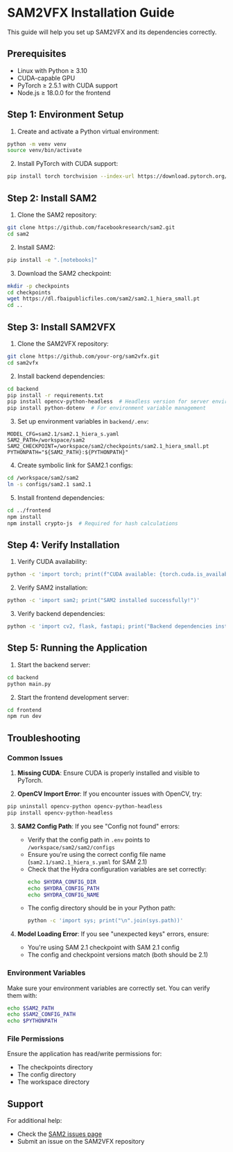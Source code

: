 # SAM2VFX Installation Guide

This guide will help you set up SAM2VFX and its dependencies correctly.

## Prerequisites

- Linux with Python ≥ 3.10
- CUDA-capable GPU
- PyTorch ≥ 2.5.1 with CUDA support
- Node.js ≥ 18.0.0 for the frontend

## Step 1: Environment Setup

1. Create and activate a Python virtual environment:
```bash
python -m venv venv
source venv/bin/activate
```

2. Install PyTorch with CUDA support:
```bash
pip install torch torchvision --index-url https://download.pytorch.org/whl/cu121
```

## Step 2: Install SAM2

1. Clone the SAM2 repository:
```bash
git clone https://github.com/facebookresearch/sam2.git
cd sam2
```

2. Install SAM2:
```bash
pip install -e ".[notebooks]"
```

3. Download the SAM2 checkpoint:
```bash
mkdir -p checkpoints
cd checkpoints
wget https://dl.fbaipublicfiles.com/sam2/sam2.1_hiera_small.pt
cd ..
```

## Step 3: Install SAM2VFX

1. Clone the SAM2VFX repository:
```bash
git clone https://github.com/your-org/sam2vfx.git
cd sam2vfx
```

2. Install backend dependencies:
```bash
cd backend
pip install -r requirements.txt
pip install opencv-python-headless  # Headless version for server environments
pip install python-dotenv  # For environment variable management
```

3. Set up environment variables in `backend/.env`:
```plaintext
MODEL_CFG=sam2.1/sam2.1_hiera_s.yaml
SAM2_PATH=/workspace/sam2
SAM2_CHECKPOINT=/workspace/sam2/checkpoints/sam2.1_hiera_small.pt
PYTHONPATH="${SAM2_PATH}:${PYTHONPATH}"
```

4. Create symbolic link for SAM2.1 configs:
```bash
cd /workspace/sam2/sam2
ln -s configs/sam2.1 sam2.1
```

5. Install frontend dependencies:
```bash
cd ../frontend
npm install
npm install crypto-js  # Required for hash calculations
```

## Step 4: Verify Installation

1. Verify CUDA availability:
```bash
python -c 'import torch; print(f"CUDA available: {torch.cuda.is_available()}")'
```

2. Verify SAM2 installation:
```bash
python -c 'import sam2; print("SAM2 installed successfully!")'
```

3. Verify backend dependencies:
```bash
python -c 'import cv2, flask, fastapi; print("Backend dependencies installed successfully!")'
```

## Step 5: Running the Application

1. Start the backend server:
```bash
cd backend
python main.py
```

2. Start the frontend development server:
```bash
cd frontend
npm run dev
```

## Troubleshooting

### Common Issues

1. **Missing CUDA**: Ensure CUDA is properly installed and visible to PyTorch.

2. **OpenCV Import Error**: If you encounter issues with OpenCV, try:
```bash
pip uninstall opencv-python opencv-python-headless
pip install opencv-python-headless
```

3. **SAM2 Config Path**: If you see "Config not found" errors:
   - Verify that the config path in `.env` points to `/workspace/sam2/sam2/configs`
   - Ensure you're using the correct config file name (`sam2.1/sam2.1_hiera_s.yaml` for SAM 2.1)
   - Check that the Hydra configuration variables are set correctly:
     ```bash
     echo $HYDRA_CONFIG_DIR
     echo $HYDRA_CONFIG_PATH
     echo $HYDRA_CONFIG_NAME
     ```
   - The config directory should be in your Python path:
     ```bash
     python -c 'import sys; print("\n".join(sys.path))'
     ```

4. **Model Loading Error**: If you see "unexpected keys" errors, ensure:
   - You're using SAM 2.1 checkpoint with SAM 2.1 config
   - The config and checkpoint versions match (both should be 2.1)

### Environment Variables

Make sure your environment variables are correctly set. You can verify them with:
```bash
echo $SAM2_PATH
echo $SAM2_CONFIG_PATH
echo $PYTHONPATH
```

### File Permissions

Ensure the application has read/write permissions for:
- The checkpoints directory
- The config directory
- The workspace directory

## Support

For additional help:
- Check the [SAM2 issues page](https://github.com/facebookresearch/sam2/issues)
- Submit an issue on the SAM2VFX repository 